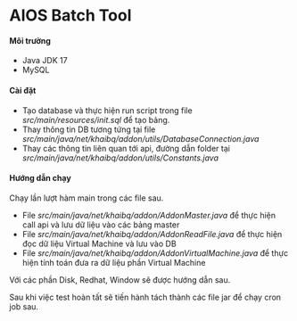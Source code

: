 # AIOS Batch Tool

#### Môi trường
- Java JDK 17
- MySQL

#### Cài đặt
- Tạo database và thực hiện run script trong file *src/main/resources/init.sql* để tạo bảng.
- Thay thông tin DB tương tứng tại file *src/main/java/net/khaibq/addon/utils/DatabaseConnection.java*
- Thay các thông tin liên quan tới api, đường dẫn folder tại *src/main/java/net/khaibq/addon/utils/Constants.java*

#### Hướng dẫn chạy
Chạy lần lượt hàm main trong các file sau.
- File *src/main/java/net/khaibq/addon/AddonMaster.java* để thực hiện call api và lưu dữ liệu vào các bảng master
- File *src/main/java/net/khaibq/addon/AddonReadFile.java* để thực hiện đọc dữ liệu Virtual Machine và lưu vào DB
- File *src/main/java/net/khaibq/addon/AddonVirtualMachine.java* để thực hiện tính toán đưa ra dữ liệu phần Virtual Machine

Với các phần Disk, Redhat, Window sẽ được hướng dẫn sau.

Sau khi việc test hoàn tất sẽ tiến hành tách thành các file jar để chạy cron job sau.
